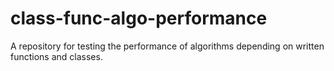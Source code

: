 # class-func-algo-performance
A repository for testing the performance of algorithms depending on written functions and classes.
